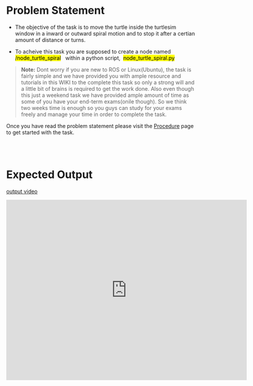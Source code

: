 # Problem Statement

* The objective of the task is to move the turtle inside the turtlesim window in a inward or outward spiral motion and to stop it after a certian amount of distance or turns.

* To acheive this task you are supposed to create a node named &nbsp; <mark>/node_turtle_spiral</mark>  &nbsp; within a python script,    &nbsp;<mark>node_turtle_spiral.py</mark> &nbsp;


>**Note:** Dont worry if you are new to ROS or Linux(Ubuntu), the task is fairly simple and we have provided you with ample resource and tutorials in this WIKI to the complete this task so only a strong will and a little bit of brains is required to get the work done. Also even though this just a weekend task we have provided ample amount of time as some of you have your end-term exams(onile though). So we think two weeks time is enough so you guys can study for your exams freely and manage your time in order to complete the task.

Once you have read the problem statement please visit the [Procedure](./procedure.md) page to get started with the task.

<br></br>

# Expected Output
[output video](https://youtu.be/5snhKotl48k)

<iframe
    width="640"
    height="480"
    src="https://www.youtube.com/embed/5snhKotl48k"
    frameborder="0"
    allow="autoplay; encrypted-media"
    allowfullscreen
>
</iframe>



